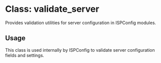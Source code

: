 # Class: validate_server

Provides validation utilities for server configuration in ISPConfig modules.

## Usage
This class is used internally by ISPConfig to validate server configuration fields and settings.
